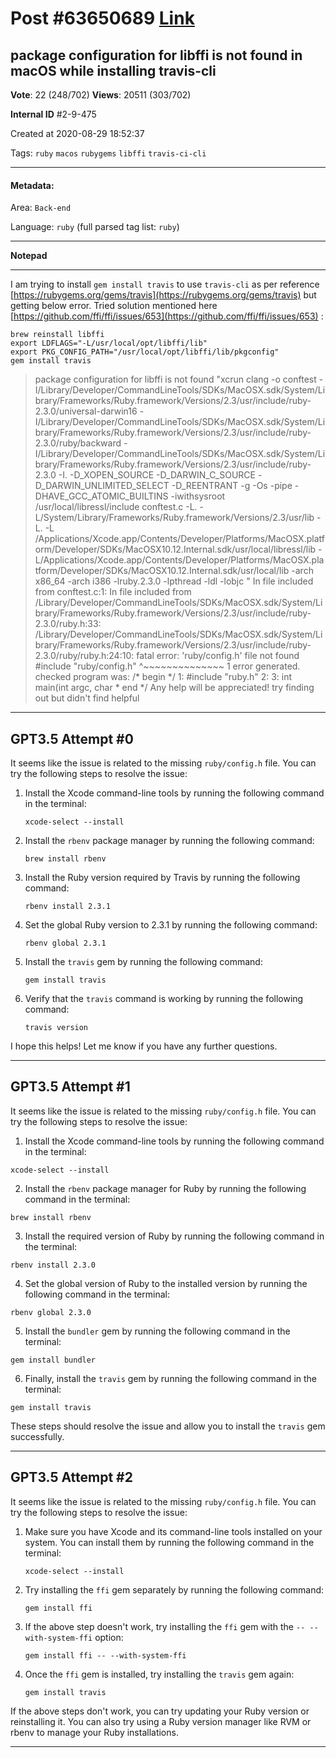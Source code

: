 
# Post \#63650689 [Link](https://stackoverflow.com/questions/63650689/)

## package configuration for libffi is not found in macOS while installing travis-cli

**Vote**: 22 (248/702) **Views**: 20511 (303/702) 

**Internal ID** \#2-9-475

Created at 2020-08-29 18:52:37

Tags: `ruby` `macos` `rubygems` `libffi` `travis-ci-cli`

----------

#### Metadata:

Area: `Back-end`

Language: `ruby` (full parsed tag list: `ruby`)

----------

**Notepad**


----------

I am trying to install `gem install travis` to use `travis-cli` as per reference [https://rubygems.org/gems/travis](https://rubygems.org/gems/travis) but getting below error.
Tried solution mentioned here [https://github.com/ffi/ffi/issues/653](https://github.com/ffi/ffi/issues/653) :
```
brew reinstall libffi
export LDFLAGS="-L/usr/local/opt/libffi/lib"
export PKG_CONFIG_PATH="/usr/local/opt/libffi/lib/pkgconfig"
gem install travis
```

> package configuration for libffi is not found
"xcrun clang -o conftest -I/Library/Developer/CommandLineTools/SDKs/MacOSX.sdk/System/Library/Frameworks/Ruby.framework/Versions/2.3/usr/include/ruby-2.3.0/universal-darwin16 -I/Library/Developer/CommandLineTools/SDKs/MacOSX.sdk/System/Library/Frameworks/Ruby.framework/Versions/2.3/usr/include/ruby-2.3.0/ruby/backward -I/Library/Developer/CommandLineTools/SDKs/MacOSX.sdk/System/Library/Frameworks/Ruby.framework/Versions/2.3/usr/include/ruby-2.3.0 -I. -D_XOPEN_SOURCE -D_DARWIN_C_SOURCE -D_DARWIN_UNLIMITED_SELECT -D_REENTRANT    -g -Os -pipe -DHAVE_GCC_ATOMIC_BUILTINS -iwithsysroot /usr/local/libressl/include conftest.c  -L. -L/System/Library/Frameworks/Ruby.framework/Versions/2.3/usr/lib -L.             -L /Applications/Xcode.app/Contents/Developer/Platforms/MacOSX.platform/Developer/SDKs/MacOSX10.12.Internal.sdk/usr/local/libressl/lib -L/Applications/Xcode.app/Contents/Developer/Platforms/MacOSX.platform/Developer/SDKs/MacOSX10.12.Internal.sdk/usr/local/lib   -arch x86_64 -arch i386   -lruby.2.3.0  -lpthread -ldl -lobjc "
In file included from conftest.c:1:
In file included from /Library/Developer/CommandLineTools/SDKs/MacOSX.sdk/System/Library/Frameworks/Ruby.framework/Versions/2.3/usr/include/ruby-2.3.0/ruby.h:33:
/Library/Developer/CommandLineTools/SDKs/MacOSX.sdk/System/Library/Frameworks/Ruby.framework/Versions/2.3/usr/include/ruby-2.3.0/ruby/ruby.h:24:10: fatal error: 'ruby/config.h' file not found
#include "ruby/config.h"
^~~~~~~~~~~~~~~
1 error generated.
checked program was:
/* begin */
1: #include "ruby.h"
2:
3: int main(int argc, char * end */
Any help will be appreciated! try finding out but didn't find helpful


----------
        
## GPT3.5 Attempt \#0

It seems like the issue is related to the missing `ruby/config.h` file. You can try the following steps to resolve the issue:

1. Install the Xcode command-line tools by running the following command in the terminal:

   ```
   xcode-select --install
   ```

2. Install the `rbenv` package manager by running the following command:

   ```
   brew install rbenv
   ```

3. Install the Ruby version required by Travis by running the following command:

   ```
   rbenv install 2.3.1
   ```

4. Set the global Ruby version to 2.3.1 by running the following command:

   ```
   rbenv global 2.3.1
   ```

5. Install the `travis` gem by running the following command:

   ```
   gem install travis
   ```

6. Verify that the `travis` command is working by running the following command:

   ```
   travis version
   ```

I hope this helps! Let me know if you have any further questions.

--------

## GPT3.5 Attempt \#1

It seems like the issue is related to the missing `ruby/config.h` file. You can try the following steps to resolve the issue:

1. Install the Xcode command-line tools by running the following command in the terminal:
```
xcode-select --install
```

2. Install the `rbenv` package manager for Ruby by running the following command in the terminal:
```
brew install rbenv
```

3. Install the required version of Ruby by running the following command in the terminal:
```
rbenv install 2.3.0
```

4. Set the global version of Ruby to the installed version by running the following command in the terminal:
```
rbenv global 2.3.0
```

5. Install the `bundler` gem by running the following command in the terminal:
```
gem install bundler
```

6. Finally, install the `travis` gem by running the following command in the terminal:
```
gem install travis
```

These steps should resolve the issue and allow you to install the `travis` gem successfully.

--------

## GPT3.5 Attempt \#2

It seems like the issue is related to the missing `ruby/config.h` file. You can try the following steps to resolve the issue:

1. Make sure you have Xcode and its command-line tools installed on your system. You can install them by running the following command in the terminal:

   ```
   xcode-select --install
   ```

2. Try installing the `ffi` gem separately by running the following command:

   ```
   gem install ffi
   ```

3. If the above step doesn't work, try installing the `ffi` gem with the `-- --with-system-ffi` option:

   ```
   gem install ffi -- --with-system-ffi
   ```

4. Once the `ffi` gem is installed, try installing the `travis` gem again:

   ```
   gem install travis
   ```

If the above steps don't work, you can try updating your Ruby version or reinstalling it. You can also try using a Ruby version manager like RVM or rbenv to manage your Ruby installations.

--------
